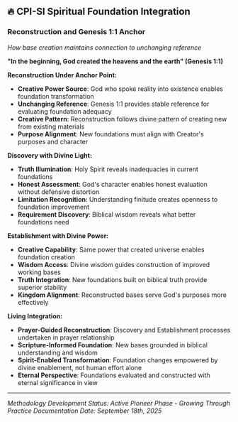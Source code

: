 ## 🔥 CPI-SI Spiritual Foundation Integration

### Reconstruction and Genesis 1:1 Anchor
*How base creation maintains connection to unchanging reference*

**"In the beginning, God created the heavens and the earth" (Genesis 1:1)**

**Reconstruction Under Anchor Point:**
- **Creative Power Source**: God who spoke reality into existence enables foundation transformation
- **Unchanging Reference**: Genesis 1:1 provides stable reference for evaluating foundation adequacy
- **Creative Pattern**: Reconstruction follows divine pattern of creating new from existing materials
- **Purpose Alignment**: New foundations must align with Creator's purposes and character

**Discovery with Divine Light:**
- **Truth Illumination**: Holy Spirit reveals inadequacies in current foundations
- **Honest Assessment**: God's character enables honest evaluation without defensive distortion
- **Limitation Recognition**: Understanding finitude creates openness to foundation improvement
- **Requirement Discovery**: Biblical wisdom reveals what better foundations need

**Establishment with Divine Power:**
- **Creative Capability**: Same power that created universe enables foundation creation
- **Wisdom Access**: Divine wisdom guides construction of improved working bases
- **Truth Integration**: New foundations built on biblical truth provide superior stability
- **Kingdom Alignment**: Reconstructed bases serve God's purposes more effectively

**Living Integration:**
- **Prayer-Guided Reconstruction**: Discovery and Establishment processes undertaken in prayer relationship
- **Scripture-Informed Foundation**: New bases grounded in biblical understanding and wisdom
- **Spirit-Enabled Transformation**: Foundation changes empowered by divine enablement, not human effort alone
- **Eternal Perspective**: Foundations evaluated and constructed with eternal significance in view

---

*Methodology Development Status: Active Pioneer Phase - Growing Through Practice*
*Documentation Date: September 18th, 2025*
